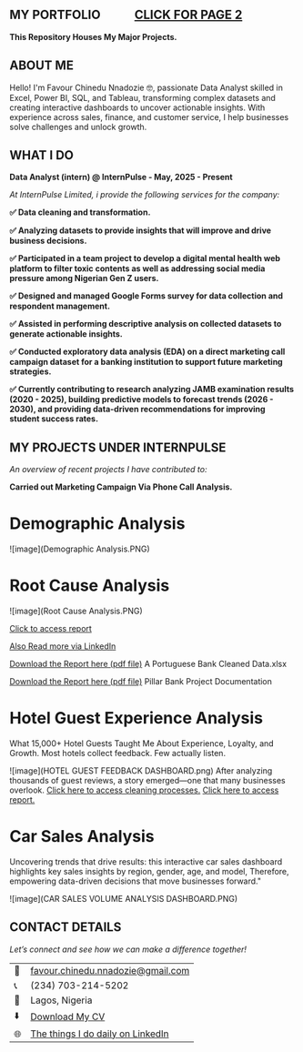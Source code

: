 ## MY PORTFOLIO&nbsp;&nbsp;&nbsp;&nbsp;&nbsp;&nbsp;&nbsp;&nbsp;&nbsp;&nbsp;&nbsp; [ CLICK FOR PAGE 2](https://mrfavour100.github.io/Stage-4-Group_one_project_internpulse/)


**This Repository Houses My Major Projects.**

## ABOUT ME

Hello! I'm Favour Chinedu Nnadozie 🤓, passionate Data Analyst skilled in Excel, Power BI, SQL, and Tableau, transforming complex datasets and creating interactive dashboards to uncover actionable insights. 
With experience across sales, finance, and customer service, I help businesses solve challenges and unlock growth.

<!--Mention your top/relevant skills here - core and soft skills-->
## WHAT I DO

**Data Analyst (intern) @ InternPulse - May, 2025 - Present**

*At InternPulse Limited, i provide the following services for the company:*

**✅ Data cleaning and transformation.**

**✅ Analyzing datasets to provide insights that will improve and drive business decisions.**

**✅ Participated in a team project to develop a digital mental health web platform to filter toxic contents as well as addressing social media pressure among Nigerian Gen Z users.**

**✅ Designed and managed Google Forms survey for data collection and respondent management.**

**✅ Assisted in performing descriptive analysis on collected datasets to generate actionable insights.**

**✅ Conducted exploratory data analysis (EDA) on a direct marketing call campaign dataset for a banking institution to support future marketing strategies.**

**✅ Currently contributing to research analyzing JAMB examination results (2020 - 2025), building predictive models to forecast trends (2026 - 2030), and providing data-driven recommendations for improving student success rates.**


## MY PROJECTS UNDER INTERNPULSE

*An overview of recent projects I have contributed to:*


**Carried out Marketing Campaign Via Phone Call Analysis.**

# Demographic Analysis
![image](Demographic  Analysis.PNG)

# Root Cause Analysis
![image](Root Cause Analysis.PNG)

[Click to access report](https://drive.google.com/file/d/1UEfBeA_YpQnLsRZSN1dAgGy8VmytZ1xY/view?usp=sharing)

[Also Read more via LinkedIn](http://www.linkedin.com/in/favournnadozie)



<a href="A Portuguese Bank Cleaned Data.xlsx">Download the Report here (pdf file)</a>
A Portuguese Bank Cleaned Data.xlsx

<a href="Pillar Bank Project Documentation.pdf">Download the Report here (pdf file)</a> Pillar Bank Project Documentation




# Hotel Guest Experience Analysis
What 15,000+ Hotel Guests Taught Me About Experience, Loyalty, and Growth.
Most hotels collect feedback. Few actually listen.

![image](HOTEL GUEST FEEDBACK DASHBOARD.png)
After analyzing thousands of guest reviews, a story emerged—one that many businesses overlook.
[Click here to access cleaning processes.]()
[Click here to access report.]()



# Car Sales Analysis
Uncovering trends that drive results: this interactive car sales dashboard highlights key sales insights by region, gender, age, and model, Therefore, empowering data-driven decisions that move businesses forward."

![image](CAR SALES VOLUME ANALYSIS DASHBOARD.PNG)




## CONTACT DETAILS

*Let’s connect and see how we can make a difference together!*
<table>
  <tbody>
    <tr>
      <td>📧</td>
      <td><a href="mailto:favour.chinedu.nnadozie@gmail.com">favour.chinedu.nnadozie@gmail.com</a></td>
    </tr>
    <tr>
      <td>📞</td>
      <td>(234) 703-214-5202</td>
    </tr>
    <tr>
      <td>📍</td>
      <td>Lagos, Nigeria</td>
    </tr>
    <tr>
      <td>⬇️</td>
      <td><a href="FAVOUR NNADOZIE - RESUME.pdf">Download My CV</a></td>
    </tr>
    <tr>
      <td>🌐</td>
      <td><a href="http://www.linkedin.com/in/favournnadozie">The things I do daily on LinkedIn</a></td>
    </tr>
  </tbody>
</table>


